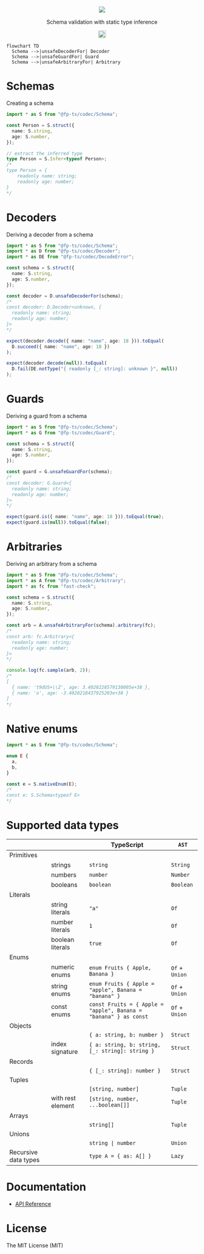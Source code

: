 <h3 align="center">
  <a href="https://fp-ts.github.io/codec/">
    <img src="./docs/fp-ts-logo.png">
  </a>
</h3>

<p align="center">
Schema validation with static type inference
</p>

<p align="center">
  <a href="https://www.npmjs.com/package/@fp-ts/codec">
    <img src="https://img.shields.io/npm/dm/@fp-ts/codec.svg" alt="npm downloads" height="20">
  </a>
</p>

```mermaid
flowchart TD
  Schema -->|unsafeDecoderFor| Decoder
  Schema -->|unsafeGuardFor| Guard
  Schema -->|unsafeArbitraryFor| Arbitrary
```

# Schemas

Creating a schema

```ts
import * as S from "@fp-ts/codec/Schema";

const Person = S.struct({
  name: S.string,
  age: S.number,
});

// extract the inferred type
type Person = S.Infer<typeof Person>;
/*
type Person = {
    readonly name: string;
    readonly age: number;
}
*/
```

# Decoders

Deriving a decoder from a schema

```ts
import * as S from "@fp-ts/codec/Schema";
import * as D from "@fp-ts/codec/Decoder";
import * as DE from "@fp-ts/codec/DecodeError";

const schema = S.struct({
  name: S.string,
  age: S.number,
});

const decoder = D.unsafeDecoderFor(schema);
/*
const decoder: D.Decoder<unknown, {
  readonly name: string;
  readonly age: number;
}>
*/

expect(decoder.decode({ name: "name", age: 18 })).toEqual(
  D.succeed({ name: "name", age: 18 })
);

expect(decoder.decode(null)).toEqual(
  D.fail(DE.notType("{ readonly [_: string]: unknown }", null))
);
```

# Guards

Deriving a guard from a schema

```ts
import * as S from "@fp-ts/codec/Schema";
import * as G from "@fp-ts/codec/Guard";

const schema = S.struct({
  name: S.string,
  age: S.number,
});

const guard = G.unsafeGuardFor(schema);
/*
const decoder: G.Guard<{
  readonly name: string;
  readonly age: number;
}>
*/

expect(guard.is({ name: "name", age: 18 })).toEqual(true);
expect(guard.is(null)).toEqual(false);
```

# Arbitraries

Deriving an arbitrary from a schema

```ts
import * as S from "@fp-ts/codec/Schema";
import * as A from "@fp-ts/codec/Arbitrary";
import * as fc from "fast-check";

const schema = S.struct({
  name: S.string,
  age: S.number,
});

const arb = A.unsafeArbitraryFor(schema).arbitrary(fc);
/*
const arb: fc.Arbitrary<{
  readonly name: string;
  readonly age: number;
}>
*/

console.log(fc.sample(arb, 2));
/*
[
  { name: 't9dUS+\\Z', age: 3.4028228579130005e+38 },
  { name: 'o', age: -3.4028218437925203e+38 }
]
*/
```

# Native enums

```ts
import * as S from "@fp-ts/codec/Schema";

enum E {
  a,
  b,
}

const e = S.nativeEnum(E);
/*
const e: S.Schema<typeof E>
*/
```

# Supported data types

|                      |                   | TypeScript                                                       | `AST`          |
| -------------------- | ----------------- | ---------------------------------------------------------------- | -------------- |
| Primitives           |                   |                                                                  |                |
|                      | strings           | `string`                                                         | `String`       |
|                      | numbers           | `number`                                                         | `Number`       |
|                      | booleans          | `boolean`                                                        | `Boolean`      |
| Literals             |                   |                                                                  |                |
|                      | string literals   | `"a"`                                                            | `Of`           |
|                      | number literals   | `1`                                                              | `Of`           |
|                      | boolean literals  | `true`                                                           | `Of`           |
| Enums                |                   |                                                                  |                |
|                      | numeric enums     | `enum Fruits { Apple, Banana }`                                  | `Of` + `Union` |
|                      | string enums      | `enum Fruits { Apple = "apple", Banana = "banana" }`             | `Of` + `Union` |
|                      | const enums       | `const Fruits = { Apple = "apple", Banana = "banana" } as const` | `Of` + `Union` |
| Objects              |                   |                                                                  |                |
|                      |                   | `{ a: string, b: number }`                                       | `Struct`       |
|                      | index signature   | `{ a: string, b: string, [_: string]: string }`                  | `Struct`       |
| Records              |                   |                                                                  |                |
|                      |                   | `{ [_: string]: number }`                                        | `Struct`       |
| Tuples               |                   |                                                                  |                |
|                      |                   | `[string, number]`                                               | `Tuple`        |
|                      | with rest element | `[string, number, ...boolean[]]`                                 | `Tuple`        |
| Arrays               |                   |                                                                  |                |
|                      |                   | `string[]`                                                       | `Tuple`        |
| Unions               |                   |                                                                  |                |
|                      |                   | `string \| number`                                               | `Union`        |
| Recursive data types |                   | `type A = { as: A[] }`                                           | `Lazy`         |

# Documentation

- [API Reference](https://fp-ts.github.io/codec/)

# License

The MIT License (MIT)

```

```
